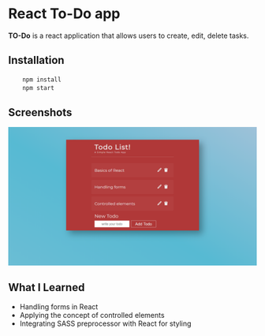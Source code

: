 # React To-Do app
**TO-Do** is a react application that allows users to create, edit, delete tasks.
## Installation
```bash
    npm install
    npm start
```
## Screenshots

<!-- Images -->
![Screenshot 1](x3.png)

## What I Learned 
* Handling forms in React 
* Applying the concept of controlled elements
* Integrating SASS preprocessor with React for styling
